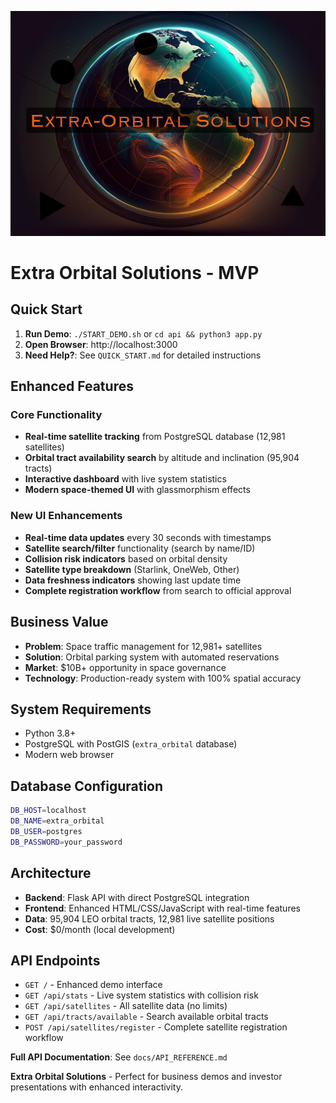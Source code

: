 ![Extra Orbital Solutions](docs/logo.png)

# Extra Orbital Solutions - MVP

## Quick Start

1. **Run Demo**: `./START_DEMO.sh` or `cd api && python3 app.py`
2. **Open Browser**: http://localhost:3000
3. **Need Help?**: See `QUICK_START.md` for detailed instructions

## Enhanced Features

### Core Functionality
- **Real-time satellite tracking** from PostgreSQL database (12,981 satellites)
- **Orbital tract availability search** by altitude and inclination (95,904 tracts)
- **Interactive dashboard** with live system statistics
- **Modern space-themed UI** with glassmorphism effects

### New UI Enhancements
- **Real-time data updates** every 30 seconds with timestamps
- **Satellite search/filter** functionality (search by name/ID)
- **Collision risk indicators** based on orbital density
- **Satellite type breakdown** (Starlink, OneWeb, Other)
- **Data freshness indicators** showing last update time
- **Complete registration workflow** from search to official approval

## Business Value

- **Problem**: Space traffic management for 12,981+ satellites
- **Solution**: Orbital parking system with automated reservations
- **Market**: $10B+ opportunity in space governance
- **Technology**: Production-ready system with 100% spatial accuracy

## System Requirements

- Python 3.8+
- PostgreSQL with PostGIS (`extra_orbital` database)
- Modern web browser

## Database Configuration

```bash
DB_HOST=localhost
DB_NAME=extra_orbital
DB_USER=postgres
DB_PASSWORD=your_password
```

## Architecture

- **Backend**: Flask API with direct PostgreSQL integration
- **Frontend**: Enhanced HTML/CSS/JavaScript with real-time features
- **Data**: 95,904 LEO orbital tracts, 12,981 live satellite positions
- **Cost**: $0/month (local development)

## API Endpoints

- `GET /` - Enhanced demo interface
- `GET /api/stats` - Live system statistics with collision risk
- `GET /api/satellites` - All satellite data (no limits)
- `GET /api/tracts/available` - Search available orbital tracts
- `POST /api/satellites/register` - Complete satellite registration workflow

**Full API Documentation**: See `docs/API_REFERENCE.md`

**Extra Orbital Solutions** - Perfect for business demos and investor presentations with enhanced interactivity.
